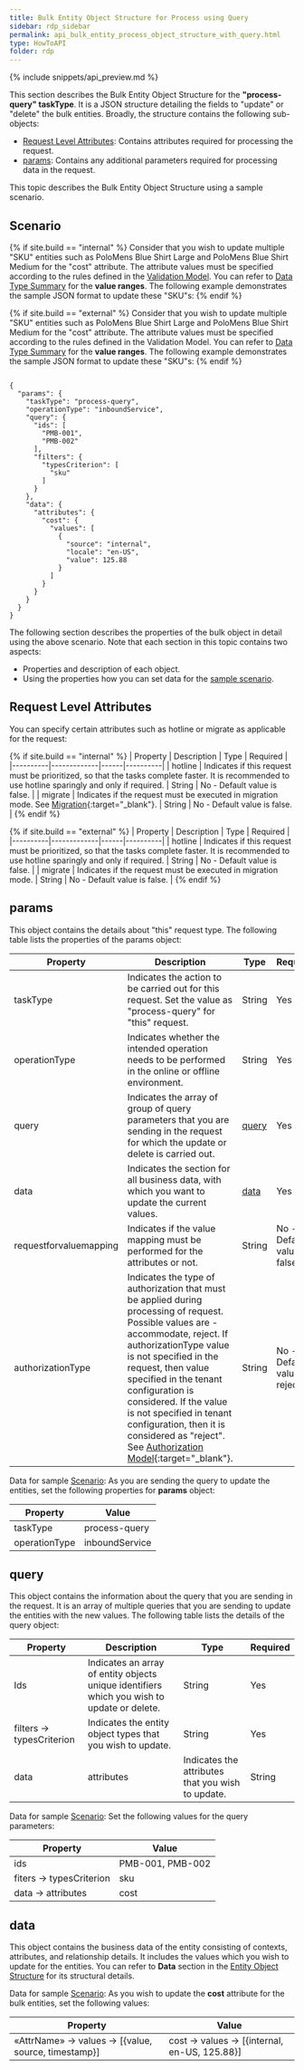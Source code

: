 ```yaml
---
title: Bulk Entity Object Structure for Process using Query
sidebar: rdp_sidebar
permalink: api_bulk_entity_process_object_structure_with_query.html
type: HowToAPI
folder: rdp
---
```


{% include snippets/api_preview.md %}

This section describes the Bulk Entity Object Structure for the **"process-query" taskType**. It is a JSON structure detailing the fields to "update" or "delete" the bulk entities. Broadly, the structure contains the following sub-objects:

* [Request Level Attributes](#request-level-attributes): Contains attributes required for processing the request.
* [params](#params): Contains any additional parameters required for processing data in the request.

This topic describes the Bulk Entity Object Structure using a sample scenario. 

## Scenario

{% if site.build == "internal" %}
Consider that you wish to update multiple "SKU" entities such as PoloMens Blue Shirt Large and PoloMens Blue Shirt Medium for the "cost" attribute. The attribute values must be specified according to the rules defined in the [Validation Model](api_validation_model.html#attributes). You can refer to [Data Type Summary](api_data_type_summary.html) for the **value ranges**. The following example demonstrates the sample JSON format to update these "SKU"s:
{% endif %}

{% if site.build == "external" %}
Consider that you wish to update multiple "SKU" entities such as PoloMens Blue Shirt Large and PoloMens Blue Shirt Medium for the "cost" attribute. The attribute values must be specified according to the rules defined in the Validation Model. You can refer to [Data Type Summary](api_data_type_summary.html) for the **value ranges**. The following example demonstrates the sample JSON format to update these "SKU"s:
{% endif %}

<pre><code>
{
  "params": {
    "taskType": "process-query",
    "operationType": "inboundService",
    "query": {
      "ids": [
        "PMB-001",
        "PMB-002"
      ],
      "filters": {
        "typesCriterion": [
          "sku"
        ]
      }
    },
    "data": {
      "attributes": {
        "cost": {
          "values": [
            {
              "source": "internal",
              "locale": "en-US",
              "value": 125.88
            }
          ]
        }
      }
    }
  }
}
</code></pre>

The following section describes the properties of the bulk object in detail using the above scenario. Note that each section in this topic contains two aspects:

* Properties and description of each object. 
* Using the properties how you can set data for the [sample scenario](#scenario).

## Request Level Attributes

You can specify certain attributes such as hotline or migrate as applicable for the request:

{% if site.build == "internal" %}
| Property | Description | Type | Required |
|----------|-------------|------|----------|
| hotline | Indicates if this request must be prioritized, so that the tasks complete faster. It is recommended to use hotline sparingly and only if required. | String | No - Default value is false. |
| migrate | Indicates if the request must be executed in migration mode. See [Migration](/{{site.data.rdp_links_version.APP}}/rdp_feature_migration_data.html){:target="_blank"}. | String | No - Default value is false. |
{% endif %}

{% if site.build == "external" %}
| Property | Description | Type | Required |
|----------|-------------|------|----------|
| hotline | Indicates if this request must be prioritized, so that the tasks complete faster. It is recommended to use hotline sparingly and only if required. | String | No - Default value is false. |
| migrate | Indicates if the request must be executed in migration mode. | String | No - Default value is false. |
{% endif %}

## params

This object contains the details about "this" request type. The following table lists the properties of the params object:

| Property | Description | Type | Required |
|----------|-------------|------|----------|
| taskType | Indicates the action to be carried out for this request. Set the value as "process-query" for "this" request.| String | Yes |
| operationType| Indicates whether the intended operation needs to be performed in the online or offline environment.| String | Yes |
| query | Indicates the array of group of query parameters that you are sending in the request for which the update or delete is carried out. | [query](#query) | Yes |
| data | Indicates the section for all business data, with which you want to update the current values.| [data](#data) | Yes |
| requestforvaluemapping | Indicates if the value mapping must be performed for the attributes or not. | String | No - Default value is false. |
| authorizationType | Indicates the type of authorization that must be applied during processing of request. Possible values are - accommodate, reject. If authorizationType value is not specified in the request, then value specified in the tenant configuration is considered. If the value is not specified in tenant configuration, then it is considered as "reject". See [Authorization Model](/{{site.data.rdp_links_version.APP}}/dm_prep_auth.html){:target="_blank"}.| String | No - Default value is reject. |

Data for sample [Scenario](#scenario): As you are sending the query to update the entities, set the following properties for **params** object:

| Property | Value | 
|----------|-------------|
| taskType | process-query |
| operationType | inboundService |

## query

This object contains the information about the query that you are sending in the request. It is an array of multiple queries that you are sending to update the entities with the new values. The following table lists the details of the query object:

| Property | Description | Type | Required |
|-----------|------------|-------|---------|
| Ids | Indicates an array of entity objects unique identifiers which you wish to update or delete.| String | Yes |
| filters -> typesCriterion | Indicates the entity object types that you wish to update. | String | Yes |
| data | attributes | Indicates the attributes that you wish to update. | String | Yes |

Data for sample [Scenario](#scenario): Set the following values for the query parameters:

| Property | Value | 
|----------|-------------|
| ids | PMB-001, PMB-002 |
| fiters -> typesCriterion | sku |
| data -> attributes | cost |

## data

This object contains the business data of the entity consisting of contexts, attributes, and relationship details. It includes the values which you wish to update for the entities. You can refer to **Data** section in the [Entity Object Structure](api_entity_object_structure.html) for its structural details.

Data for sample [Scenario](#scenario): As you wish to update the **cost** attribute for the bulk entities, set the following values:

| Property | Value | 
|----------|-------------|
| «AttrName» -> values -> [{value, source, timestamp}] | cost -> values -> [{internal, en-US, 125.88}] |